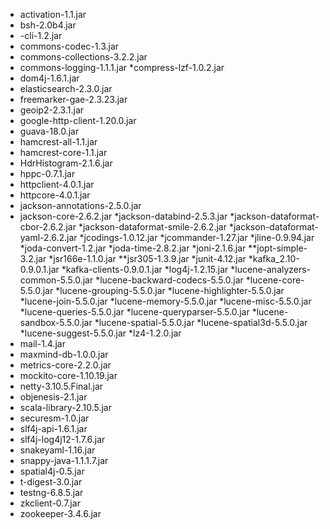 * activation-1.1.jar
* bsh-2.0b4.jar
* -cli-1.2.jar
* commons-codec-1.3.jar
* commons-collections-3.2.2.jar
* commons-logging-1.1.1.jar
*compress-lzf-1.0.2.jar
* dom4j-1.6.1.jar
* elasticsearch-2.3.0.jar
* freemarker-gae-2.3.23.jar
* geoip2-2.3.1.jar
* google-http-client-1.20.0.jar
* guava-18.0.jar
* hamcrest-all-1.1.jar
* hamcrest-core-1.1.jar
* HdrHistogram-2.1.6.jar
* hppc-0.7.1.jar
* httpclient-4.0.1.jar
* httpcore-4.0.1.jar
* jackson-annotations-2.5.0.jar
* jackson-core-2.6.2.jar
*jackson-databind-2.5.3.jar
*jackson-dataformat-cbor-2.6.2.jar
*jackson-dataformat-smile-2.6.2.jar
*jackson-dataformat-yaml-2.6.2.jar
*jcodings-1.0.12.jar
*jcommander-1.27.jar
*jline-0.9.94.jar
*joda-convert-1.2.jar
*joda-time-2.8.2.jar
*joni-2.1.6.jar
**jopt-simple-3.2.jar
*jsr166e-1.1.0.jar
**jsr305-1.3.9.jar
*junit-4.12.jar
*kafka_2.10-0.9.0.1.jar
*kafka-clients-0.9.0.1.jar
*log4j-1.2.15.jar
*lucene-analyzers-common-5.5.0.jar
*lucene-backward-codecs-5.5.0.jar
*lucene-core-5.5.0.jar
*lucene-grouping-5.5.0.jar
*lucene-highlighter-5.5.0.jar
*lucene-join-5.5.0.jar
*lucene-memory-5.5.0.jar
*lucene-misc-5.5.0.jar
*lucene-queries-5.5.0.jar
*lucene-queryparser-5.5.0.jar
*lucene-sandbox-5.5.0.jar
*lucene-spatial-5.5.0.jar
*lucene-spatial3d-5.5.0.jar
*lucene-suggest-5.5.0.jar
*lz4-1.2.0.jar
* mail-1.4.jar
* maxmind-db-1.0.0.jar
* metrics-core-2.2.0.jar
* mockito-core-1.10.19.jar
* netty-3.10.5.Final.jar
* objenesis-2.1.jar
* scala-library-2.10.5.jar
* securesm-1.0.jar
* slf4j-api-1.6.1.jar
* slf4j-log4j12-1.7.6.jar
* snakeyaml-1.16.jar
* snappy-java-1.1.1.7.jar
* spatial4j-0.5.jar
* t-digest-3.0.jar
* testng-6.8.5.jar
* zkclient-0.7.jar
* zookeeper-3.4.6.jar
